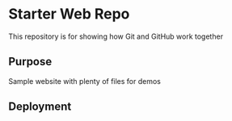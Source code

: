 # Starter Web Repo

This repository is for showing how Git and GitHub work together

## Purpose

Sample website with plenty of files for demos

## Deployment